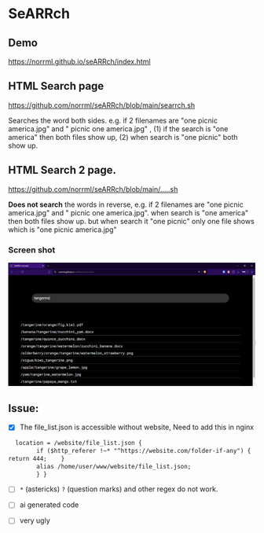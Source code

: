 # SeARRch

## Demo

https://norrml.github.io/seARRch/index.html

##  HTML Search page

https://github.com/norrml/seARRch/blob/main/searrch.sh

Searches the word both sides. 
e.g. if 2 filenames are "one picnic america.jpg" and " picnic one america.jpg" , (1) if the search is "one america" then both files show up, (2) when search is "one picnic" both show up.



## HTML Search 2 page.

https://github.com/norrml/seARRch/blob/main/.....sh 

**Does not search** the words in reverse, 
e.g. if 2 filenames are "one picnic america.jpg" and " picnic one america.jpg". 
when search  is "one america" then both files show up. 
but when search it "one picnic" only one file shows which is "one picnic america.jpg" 


### Screen shot
![alt text](https://github.com/norrml/seARRch/blob/main/search.png)

## Issue:

- [x]  The file_list.json is accessible without website, Need to add this in nginx 
```
  location = /website/file_list.json {
        if ($http_referer !~* "^https://website.com/folder-if-any") {  return 444;    }
        alias /home/user/www/website/file_list.json;  
        } }
```

- [ ]  `*`   (astericks) `?`  (question marks) and other regex do not work. 

- [ ] ai generated code

- [ ] very ugly

